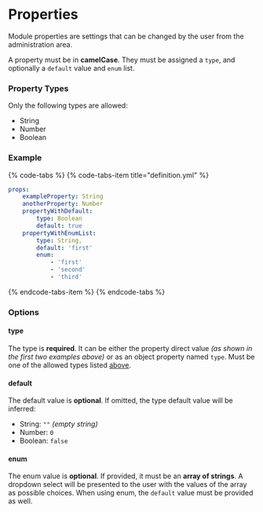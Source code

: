 # Properties

Module properties are settings that can be changed by the user from the administration area.

A property must be in **camelCase**. They must be assigned a `type`, and optionally a `default` value and `enum` list.

### Property Types

Only the following types are allowed:

* String
* Number
* Boolean

### Example

{% code-tabs %}
{% code-tabs-item title="definition.yml" %}
```yaml
props:
    exampleProperty: String
    anotherProperty: Number
    propertyWithDefault:
        type: Boolean
        default: true
    propertyWithEnumList:
        type: String,
        default: 'first'
        enum:
            - 'first'
            - 'second'
            - 'third'
```
{% endcode-tabs-item %}
{% endcode-tabs %}

### Options

#### type

The type is **required**. It can be either the property direct value _\(as shown in the first two examples above\)_ or as an object property named `type`. Must be one of the allowed types listed [above](properties.md#property-types).

#### default

The default value is **optional**. If omitted, the type default value will be inferred:

* String: `""` _\(empty string\)_
* Number: `0`
* Boolean: `false`

#### enum

The enum value is **optional**. If provided, it must be an **array of strings**. A dropdown select will be presented to the user with the values of the array as possible choices. When using enum, the `default` value must be provided as well.

